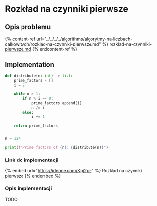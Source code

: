 # Rozkład na czynniki pierwsze

## Opis problemu

{% content-ref url="../../../../algorithms/algorytmy-na-liczbach-calkowitych/rozklad-na-czynniki-pierwsze.md" %}
[rozklad-na-czynniki-pierwsze.md](../../../../algorithms/algorytmy-na-liczbach-calkowitych/rozklad-na-czynniki-pierwsze.md)
{% endcontent-ref %}

## Implementation

```python
def distribute(n: int) -> list:
    prime_factors = []
    i = 2
    
    while n > 1:
        if n % i == 0:
            prime_factors.append(i)
            n /= i
        else:
            i += 1

    return prime_factors


n = 124

print(f"Prime factors of {n}: {distribute(n)}")
```

### Link do implementacji

{% embed url="https://ideone.com/Kpj2pe" %}
Rozkład na czynniki pierwsze
{% endembed %}

### Opis implementacji

TODO
